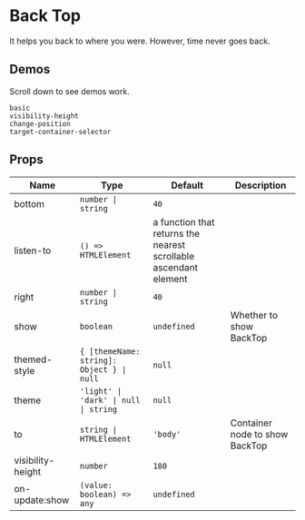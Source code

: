 # Back Top
<!--single-column-->
It helps you back to where you were. However, time never goes back.
## Demos
Scroll down to see demos work.

```demo
basic
visibility-height
change-position
target-container-selector
```

## Props
|Name|Type|Default|Description|
|-|-|-|-|
|bottom|`number \| string`|`40`||
|listen-to|`() => HTMLElement`|a function that returns the nearest scrollable ascendant element||
|right|`number \| string`|`40`||
|show|`boolean`|`undefined`|Whether to show BackTop|
|themed-style|`{ [themeName: string]: Object } \| null`|`null`||
|theme|`'light' \| 'dark' \| null \| string`|`null`||
|to|`string \| HTMLElement`|`'body'`|Container node to show BackTop|
|visibility-height|`number`|`180`||
|on-update:show|`(value: boolean) => any`|`undefined`||
